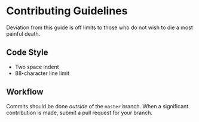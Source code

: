 # Contributing Guidelines

Deviation from this guide is off limits to those who do not wish to die a most painful death.

## Code Style

- Two space indent
- 88-character line limit


## Workflow

Commits should be done _outside_ of the `master` branch.  When a significant contribution is made, submit a pull request for your branch.
